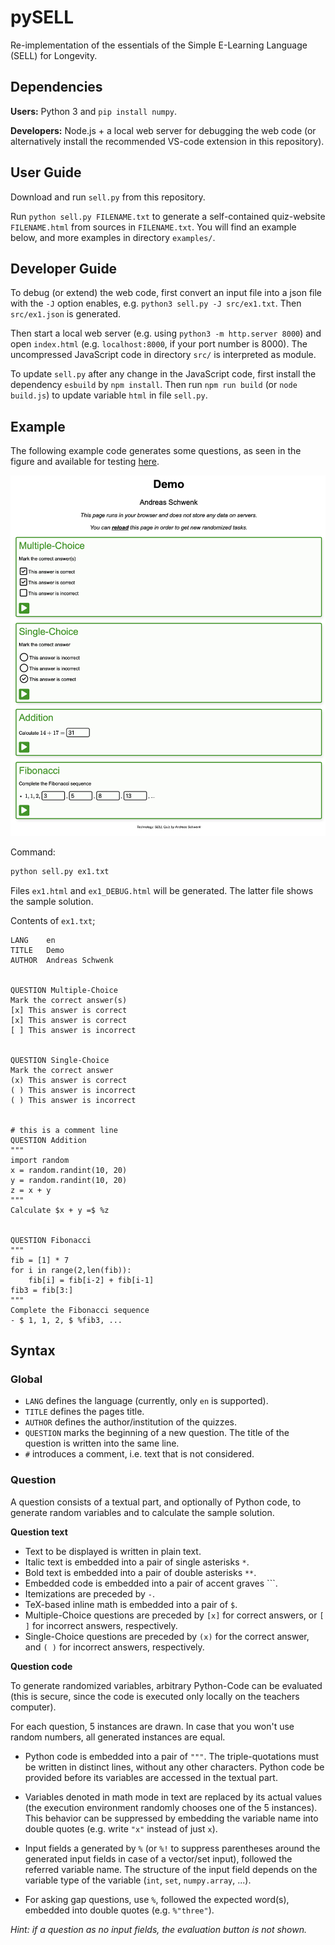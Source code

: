 # pySELL

Re-implementation of the essentials of the Simple E-Learning Language (SELL) for Longevity.

## Dependencies

**Users:** Python 3 and `pip install numpy`.

**Developers:** Node.js + a local web server for debugging the web code (or alternatively install the recommended VS-code extension in this repository).

## User Guide

Download and run `sell.py` from this repository.

Run `python sell.py FILENAME.txt` to generate a self-contained quiz-website `FILENAME.html` from sources in `FILENAME.txt`. You will find an example below, and more examples in directory `examples/`.

## Developer Guide

To debug (or extend) the web code, first convert an input file into a json file with the `-J` option enables, e.g. `python3 sell.py -J src/ex1.txt`. Then `src/ex1.json` is generated.

Then start a local web server (e.g. using `python3 -m http.server 8000`) and open `index.html` (e.g. `localhost:8000`, if your port number is 8000). The uncompressed JavaScript code in directory `src/` is interpreted as module.

To update `sell.py` after any change in the JavaScript code, first install the dependency `esbuild` by `npm install`.
Then run `npm run build` (or `node build.js`) to update variable `html` in file `sell.py`.

## Example

The following example code generates some questions, as seen in the figure and available for testing [here](https://andreas-schwenk.github.io/pysell/ex1.html).

![](docs/example.png)

Command:

```bash
python sell.py ex1.txt
```

Files `ex1.html` and `ex1_DEBUG.html` will be generated. The latter file shows the sample solution.

Contents of `ex1.txt`;

```
LANG    en
TITLE   Demo
AUTHOR  Andreas Schwenk


QUESTION Multiple-Choice
Mark the correct answer(s)
[x] This answer is correct
[x] This answer is correct
[ ] This answer is incorrect


QUESTION Single-Choice
Mark the correct answer
(x) This answer is correct
( ) This answer is incorrect
( ) This answer is incorrect


# this is a comment line
QUESTION Addition
"""
import random
x = random.randint(10, 20)
y = random.randint(10, 20)
z = x + y
"""
Calculate $x + y =$ %z


QUESTION Fibonacci
"""
fib = [1] * 7
for i in range(2,len(fib)):
    fib[i] = fib[i-2] + fib[i-1]
fib3 = fib[3:]
"""
Complete the Fibonacci sequence
- $ 1, 1, 2, $ %fib3, ...
```

## Syntax

### Global

- `LANG` defines the language (currently, only `en` is supported).
- `TITLE` defines the pages title.
- `AUTHOR` defines the author/institution of the quizzes.
- `QUESTION` marks the beginning of a new question. The title of the question is written into the same line.
- `#` introduces a comment, i.e. text that is not considered.

### Question

A question consists of a textual part, and optionally of Python code, to generate random variables and to calculate the sample solution.

**Question text**

- Text to be displayed is written in plain text.
- Italic text is embedded into a pair of single asterisks `*`.
- Bold text is embedded into a pair of double asterisks `**`.
- Embedded code is embedded into a pair of accent graves `\``.
- Itemizations are preceded by `-`.
- TeX-based inline math is embedded into a pair of `$`.
- Multiple-Choice questions are preceded by `[x]` for correct answers, or `[ ]` for incorrect answers, respectively.
- Single-Choice questions are preceded by `(x)` for the correct answer, and `( )` for incorrect answers, respectively.

**Question code**

To generate randomized variables, arbitrary Python-Code can be evaluated (this is secure, since the code is executed only locally on the teachers computer).

For each question, 5 instances are drawn. In case that you won't use random numbers, all generated instances are equal.

- Python code is embedded into a pair of `"""`. The triple-quotations must be written in distinct lines, without any other characters. Python code be provided before its variables are accessed in the textual part.

- Variables denoted in math mode in text are replaced by its actual values (the execution environment randomly chooses one of the 5 instances). This behavior can be suppressed by embedding the variable name into double quotes (e.g. write `"x"` instead of just `x`).

- Input fields a generated by `%` (or `%!` to suppress parentheses around the generated input fields in case of a vector/set input), followed the referred variable name. The structure of the input field depends on the variable type of the variable (`int`, `set`, `numpy.array`, ...).

- For asking gap questions, use `%`, followed the expected word(s), embedded into double quotes (e.g. `%"three"`).

_Hint: if a question as no input fields, the evaluation button is not shown._

<!-- TODO: write about types (impl is WIP):
int, float, set, matrix
-->
